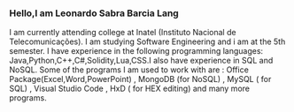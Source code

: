 ### Hello,I am Leonardo Sabra Barcia Lang 
I am currently attending college at Inatel (Instituto Nacional de Telecomunicações). I am studying Software Engineering and i am at the 5th semester.
I have experience in the following programming languages: Java,Python,C++,C#,Solidity,Lua,CSS.I also have experience in SQL and NoSQL.
Some of the programs I am used to work with are : Office Package(Excel,Word,PowerPoint) , MongoDB (for NoSQL) , MySQL ( for SQL) , Visual Studio Code , HxD ( for HEX editing) and many more programs.


<!--
**leonardosblang/leonardosblang** is a ✨ _special_ ✨ repository because its `README.md` (this file) appears on your GitHub profile.

Here are some ideas to get you started:

- 🔭 I’m currently working on ...
- 🌱 I’m currently learning ...
- 👯 I’m looking to collaborate on ...
- 🤔 I’m looking for help with ...
- 💬 Ask me about ...
- 📫 How to reach me: ...
- 😄 Pronouns: ...
- ⚡ Fun fact: ...
-->
